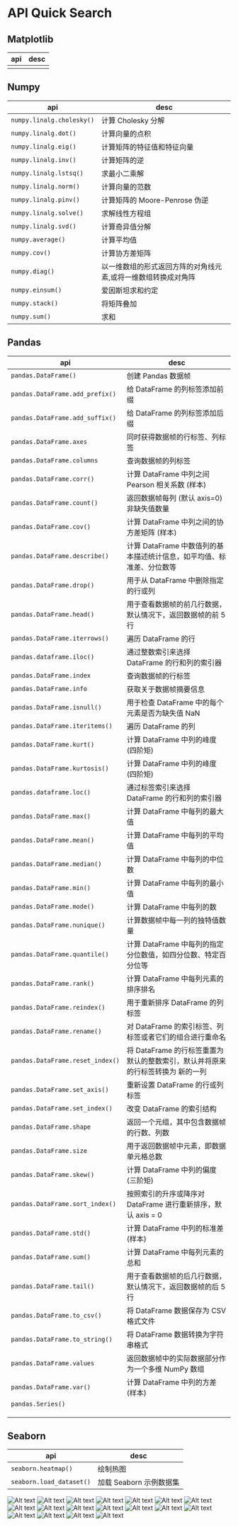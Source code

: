 # API Quick Search

## Matplotlib

| api | desc |
| --- | ---- |
|     |      |

## Numpy

| api                       | desc                                                          |
| ------------------------- | ------------------------------------------------------------- |
| `numpy.linalg.cholesky()` | 计算 Cholesky 分解                                            |
| `numpy.linalg.dot()`      | 计算向量的点积                                                |
| `numpy.linalg.eig()`      | 计算矩阵的特征值和特征向量                                    |
| `numpy.linalg.inv()`      | 计算矩阵的逆                                                  |
| `numpy.linalg.lstsq()`    | 求最小二乘解                                                  |
| `numpy.linalg.norm()`     | 计算向量的范数                                                |
| `numpy.linalg.pinv()`     | 计算矩阵的 Moore-Penrose 伪逆                                 |
| `numpy.linalg.solve()`    | 求解线性方程组                                                |
| `numpy.linalg.svd()`      | 计算奇异值分解                                                |
| `numpy.average()`         | 计算平均值                                                    |
| `numpy.cov()`             | 计算协方差矩阵                                                |
| `numpy.diag()`            | 以一维数组的形式返回方阵的对角线元素,或将一维数组转换成对角阵 |
| `numpy.einsum()`          | 爱因斯坦求和约定                                              |
| `numpy.stack()`           | 将矩阵叠加                                                    |
| `numpy.sum()`             | 求和                                                          |

## Pandas

| api                              | desc                                                                           |
| -------------------------------- | ------------------------------------------------------------------------------ |
| `pandas.DataFrame()`             | 创建 Pandas 数据帧                                                             |
| `pandas.DataFrame.add_prefix()`  | 给 DataFrame 的列标签添加前缀                                                  |
| `pandas.DataFrame.add_suffix()`  | 给 DataFrame 的列标签添加后缀                                                  |
| `pandas.DataFrame.axes`          | 同时获得数据帧的行标签、列标签                                                 |
| `pandas.DataFrame.columns`       | 查询数据帧的列标签                                                             |
| `pandas.DataFrame.corr()`        | 计算 DataFrame 中列之间 Pearson 相关系数 (样本)                                |
| `pandas.DataFrame.count()`       | 返回数据帧每列 (默认 axis=0) 非缺失值数量                                      |
| `pandas.DataFrame.cov()`         | 计算 DataFrame 中列之间的协方差矩阵 (样本)                                     |
| `pandas.DataFrame.describe()`    | 计算 DataFrame 中数值列的基本描述统计信息，如平均值、标准差、分位数等          |
| `pandas.DataFrame.drop()`        | 用于从 DataFrame 中删除指定的行或列                                            |
| `pandas.DataFrame.head()`        | 用于查看数据帧的前几行数据，默认情况下，返回数据帧的前 5 行                    |
| `pandas.DataFrame.iterrows()`    | 遍历 DataFrame 的行                                                            |
| `pandas.dataframe.iloc()`        | 通过整数索引来选择 DataFrame 的行和列的索引器                                  |
| `pandas.DataFrame.index`         | 查询数据帧的行标签                                                             |
| `pandas.DataFrame.info`          | 获取关于数据帧摘要信息                                                         |
| `pandas.DataFrame.isnull()`      | 用于检查 DataFrame 中的每个元素是否为缺失值 NaN                                |
| `pandas.DataFrame.iteritems()`   | 遍历 DataFrame 的列                                                            |
| `pandas.DataFrame.kurt()`        | 计算 DataFrame 中列的峰度 (四阶矩)                                             |
| `pandas.DataFrame.kurtosis()`    | 计算 DataFrame 中列的峰度 (四阶矩)                                             |
| `pandas.dataframe.loc()`         | 通过标签索引来选择 DataFrame 的行和列的索引器                                  |
| `pandas.DataFrame.max()`         | 计算 DataFrame 中每列的最大值                                                  |
| `pandas.DataFrame.mean()`        | 计算 DataFrame 中每列的平均值                                                  |
| `pandas.DataFrame.median()`      | 计算 DataFrame 中每列的中位数                                                  |
| `pandas.DataFrame.min()`         | 计算 DataFrame 中每列的最小值                                                  |
| `pandas.DataFrame.mode()`        | 计算 DataFrame 中每列的数                                                      |
| `pandas.DataFrame.nunique()`     | 计算数据帧中每一列的独特值数量                                                 |
| `pandas.DataFrame.quantile()`    | 计算 DataFrame 中每列的指定分位数值，如四分位数、特定百分位等                  |
| `pandas.DataFrame.rank()`        | 计算 DataFrame 中每列元素的排序排名                                            |
| `pandas.DataFrame.reindex()`     | 用于重新排序 DataFrame 的列标签                                                |
| `pandas.DataFrame.rename()`      | 对 DataFrame 的索引标签、列标签或者它们的组合进行重命名                        |
| `pandas.DataFrame.reset_index()` | 将 DataFrame 的行标签重置为默认的整数索引，默认并将原来的行标签转换为 新的一列 |
| `pandas.DataFrame.set_axis()`    | 重新设置 DataFrame 的行或列标签                                                |
| `pandas.DataFrame.set_index()`   | 改变 DataFrame 的索引结构                                                      |
| `pandas.DataFrame.shape`         | 返回一个元组，其中包含数据帧的行数、列数                                       |
| `pandas.DataFrame.size`          | 用于返回数据帧中元素，即数据单元格总数                                         |
| `pandas.DataFrame.skew()`        | 计算 DataFrame 中列的偏度 (三阶矩)                                             |
| `pandas.DataFrame.sort_index()`  | 按照索引的升序或降序对 DataFrame 进行重新排序，默认 axis = 0                   |
| `pandas.DataFrame.std()`         | 计算 DataFrame 中列的标准差 (样本)                                             |
| `pandas.DataFrame.sum()`         | 计算 DataFrame 中每列元素的总和                                                |
| `pandas.DataFrame.tail()`        | 用于查看数据帧的后几行数据，默认情况下，返回数据帧的后 5 行                    |
| `pandas.DataFrame.to_csv()`      | 将 DataFrame 数据保存为 CSV 格式文件                                           |
| `pandas.DataFrame.to_string()`   | 将 DataFrame 数据转换为字符串格式                                              |
| `pandas.DataFrame.values`        | 返回数据帧中的实际数据部分作为一个多维 NumPy 数组                              |
| `pandas.DataFrame.var()`         | 计算 DataFrame 中列的方差 (样本)                                               |
| `pandas.Series()`                |                                                                                |
|                                  |                                                                                |
|                                  |                                                                                |
|                                  |                                                                                |

## Seaborn

| api                      | desc                    |
| ------------------------ | ----------------------- |
| `seaborn.heatmap()`      | 绘制热图                |
| `seaborn.load_dataset()` | 加载 Seaborn 示例数据集 |

![Alt text](../assets/image-26.png)
![Alt text](../assets/image-27.png)
![Alt text](../assets/image-35.png)
![Alt text](../assets/image-41.png)
![Alt text](../assets/image-48.png)
![Alt text](../assets/image-50.png)
![Alt text](../assets/image-52.png)
![Alt text](../assets/image-54.png)
![Alt text](../assets/image-57.png)
![Alt text](../assets/image-59.png)
![Alt text](../assets/image-61.png)
![Alt text](../assets/image-64.png)
![Alt text](../assets/image-65.png)
![Alt text](../assets/image-67.png)
![Alt text](../assets/image-69.png)
![Alt text](../assets/image-70.png)
![Alt text](../assets/image-71.png)
![Alt text](../assets/image-72.png)
